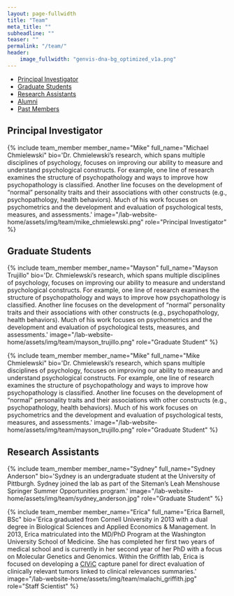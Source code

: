 ```yaml
---
layout: page-fullwidth
title: "Team"
meta_title: ""
subheadline: ""
teaser: ""
permalink: "/team/"
header:
    image_fullwidth: "genvis-dna-bg_optimized_v1a.png"
---
```


<div data-magellan-expedition="fixed">
  <ul class="sub-nav">
    <li data-magellan-arrival="Principal_Investigator"><a href="#Principal_Investigator">Principal Investigator</a></li>
    <li data-magellan-arrival="Graduate_Students"><a href="#Graduate_Students">Graduate Students</a></li>
    <li data-magellan-arrival="Research Assistants"><a href="#Research Assistants">Research Assistants</a></li>
    <li data-magellan-arrival="Alumni"><a href="#Alumni">Alumni</a></li>
    <li data-magellan-arrival="Past_Members"><a href="#Past_Members">Past Members</a></li>
  </ul>
</div>

<h2 data-magellan-destination="Principal_Investigator">Principal Investigator</h2>
<a name="Principal_Investigator"></a>

{% include team_member member_name="Mike" full_name="Michael Chmielewski" bio='Dr. Chmielewski’s research, which spans multiple disciplines of psychology, focuses on improving our ability to measure and understand psychological constructs. For example, one line of research examines the structure of psychopathology and ways to improve how psychopathology is classified.  Another line focuses on the development of “normal” personality traits and their associations with other constructs (e.g., psychopathology, health behaviors).  Much of his work focuses on psychometrics and the development and evaluation of psychological tests, measures, and assessments.' image="/lab-website-home/assets/img/team/mike_chmielewski.png" role="Principal Investigator" %}

<h2 data-magellan-destination="Graduate_Students">Graduate Students</h2>
<a name="Graduate_Students"></a>

{% include team_member member_name="Mayson" full_name="Mayson Trujillo" bio='Dr. Chmielewski’s research, which spans multiple disciplines of psychology, focuses on improving our ability to measure and understand psychological constructs. For example, one line of research examines the structure of psychopathology and ways to improve how psychopathology is classified.  Another line focuses on the development of “normal” personality traits and their associations with other constructs (e.g., psychopathology, health behaviors).  Much of his work focuses on psychometrics and the development and evaluation of psychological tests, measures, and assessments.' image="/lab-website-home/assets/img/team/mayson_trujillo.png" role="Graduate Student" %}

{% include team_member member_name="Mike" full_name="Mike Chmielewski" bio='Dr. Chmielewski’s research, which spans multiple disciplines of psychology, focuses on improving our ability to measure and understand psychological constructs. For example, one line of research examines the structure of psychopathology and ways to improve how psychopathology is classified.  Another line focuses on the development of “normal” personality traits and their associations with other constructs (e.g., psychopathology, health behaviors).  Much of his work focuses on psychometrics and the development and evaluation of psychological tests, measures, and assessments.' image="/lab-website-home/assets/img/team/mayson_trujillo.png" role="Graduate Student" %}

<h2 data-magellan-destination="Research Assistants">Research Assistants</h2>
<a name="Research Assistants"></a>

{% include team_member member_name="Sydney" full_name="Sydney Anderson" bio='Sydney is an undergraduate student at the University of Pittburgh. Sydney joined the lab as part of the Siteman’s Leah Menshouse Springer Summer Opportunities program.' image="/lab-website-home/assets/img/team/sydney_anderson.jpg" role="Graduate Student" %}

{% include team_member member_name="Erica" full_name="Erica Barnell, BSc" bio='Erica graduated from Cornell University in 2013 with a dual degree in Biological Sciences and Applied Economics & Management. In 2013, Erica matriculated into the MD/PhD Program at the Washington University School of Medicine. She has completed her first two years of medical school and is currently in her second year of her PhD with a focus on Molecular Genetics and Genomics. Within the Griffith lab, Erica is focused on developing a <a href="http://civicdb.org">CIViC</a> capture panel for direct evaluation of clinically relevant tumors linked to clinical relevances summaries.' image="/lab-website-home/assets/img/team/malachi_griffith.jpg" role="Staff Scientist" %}
